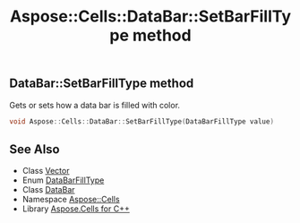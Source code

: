 ﻿---
title: Aspose::Cells::DataBar::SetBarFillType method
linktitle: SetBarFillType
second_title: Aspose.Cells for C++ API Reference
description: 'Aspose::Cells::DataBar::SetBarFillType method. Gets or sets how a data bar is filled with color in C++.'
type: docs
weight: 1100
url: /cpp/aspose.cells/databar/setbarfilltype/
---
## DataBar::SetBarFillType method


Gets or sets how a data bar is filled with color.

```cpp
void Aspose::Cells::DataBar::SetBarFillType(DataBarFillType value)
```

## See Also

* Class [Vector](../../vector/)
* Enum [DataBarFillType](../../databarfilltype/)
* Class [DataBar](../)
* Namespace [Aspose::Cells](../../)
* Library [Aspose.Cells for C++](../../../)
